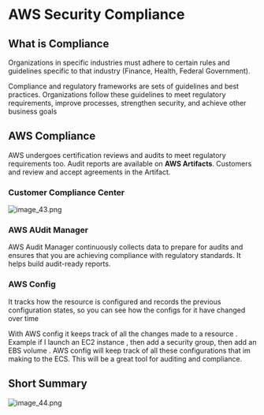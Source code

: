 # AWS Security Compliance 
## What is Compliance 

Organizations in specific industries must adhere to certain rules and guidelines specific
to that industry (Finance, Health, Federal Government). 

Compliance and regulatory frameworks are sets of guidelines and best practices. Organizations follow these guidelines to meet regulatory requirements, improve
processes, strengthen security, and achieve other business goals

## AWS Compliance
AWS undergoes certification reviews and audits to meet regulatory requirements too.
Audit reports are available on **AWS Artifacts**. Customers and review and accept agreements in the Artifact.

### Customer Compliance Center
![image_43.png](image_43.png)

### AWS AUdit Manager
AWS Audit Manager continuously collects data to prepare for audits and ensures that
you are achieving compliance with regulatory standards. It helps build audit-ready
reports.
### AWS Config
It tracks how the resource is configured and records the previous configuration states, so
you can see how the configs for it have changed over time

With AWS config it keeps track of all the changes made to a resource . Example if I launch an EC2 instance ,
then add a security group, then add an EBS volume . AWS config will keep track of all 
these configurations that im making to the ECS. This will be a great tool for auditing and compliance.

## Short Summary

![image_44.png](image_44.png)